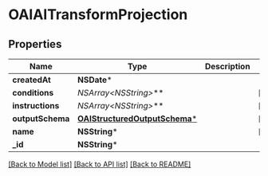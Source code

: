 # OAIAITransformProjection

## Properties
Name | Type | Description | Notes
------------ | ------------- | ------------- | -------------
**createdAt** | **NSDate*** |  | 
**conditions** | **NSArray&lt;NSString*&gt;*** |  | [optional] 
**instructions** | **NSArray&lt;NSString*&gt;*** |  | [optional] 
**outputSchema** | [**OAIStructuredOutputSchema***](OAIStructuredOutputSchema) |  | [optional] 
**name** | **NSString*** |  | [optional] 
**_id** | **NSString*** |  | 

[[Back to Model list]](../README#documentation-for-models) [[Back to API list]](../README#documentation-for-api-endpoints) [[Back to README]](../README)


